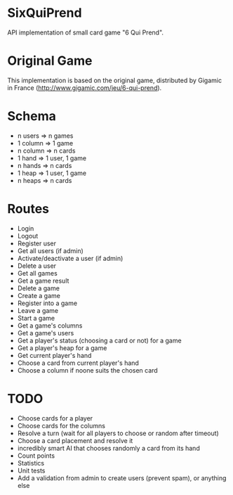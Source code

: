# SixQuiPrend
API implementation of small card game "6 Qui Prend".

# Original Game
This implementation is based on the original game, distributed by Gigamic in
France (http://www.gigamic.com/jeu/6-qui-prend).

# Schema
* n users => n games
* 1 column => 1 game
* n column => n cards
* 1 hand => 1 user, 1 game
* n hands => n cards
* 1 heap => 1 user, 1 game
* n heaps => n cards

# Routes
* Login
* Logout
* Register user
* Get all users (if admin)
* Activate/deactivate a user (if admin)
* Delete a user
* Get all games
* Get a game result
* Delete a game
* Create a game
* Register into a game
* Leave a game
* Start a game
* Get a game's columns
* Get a game's users
* Get a player's status (choosing a card or not) for a game
* Get a player's heap for a game
* Get current player's hand
* Choose a card from current player's hand
* Choose a column if noone suits the chosen card

# TODO
* Choose cards for a player
* Choose cards for the columns
* Resolve a turn (wait for all players to choose or random after timeout)
* Choose a card placement and resolve it
* incredibly smart AI that chooses randomly a card from its hand
* Count points
* Statistics
* Unit tests
* Add a validation from admin to create users (prevent spam), or anything else
